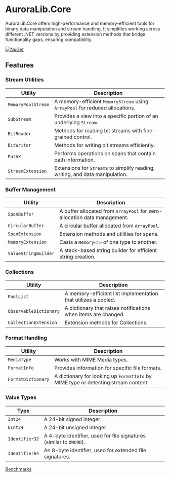 # AuroraLib.Core

AuroraLib.Core offers high-performance and memory-efficient tools for binary data manipulation and stream handling.
It simplifies working across different .NET versions by providing extension methods that bridge functionality gaps, ensuring compatibility.
 
[![NuGet](https://img.shields.io/nuget/v/AuroraLib.Core.svg?style=flat-square&logo=nuget)](https://www.nuget.org/packages/AuroraLib.Core)

## Features

### Stream Utilities

| Utility              | Description                                                                  |
|----------------------|------------------------------------------------------------------------------|
| `MemoryPoolStream`   | A memory-efficient `MemoryStream` using `ArrayPool` for reduced allocations. |
| `SubStream`          | Provides a view into a specific portion of an underlying `Stream`.           |
| `BitReader`          | Methods for reading bit streams with fine-grained control.                   |
| `BitWriter`          | Methods for writing bit streams efficiently.                                 |
| `PathX`              | Performs operations on spans that contain path information.                  |
| `StreamExtension`    | Extensions for `Stream`s to simplify reading, writing, and data manipulation.|

### Buffer Management

| Utility             | Description                                                                  |
|---------------------|------------------------------------------------------------------------------|
| `SpanBuffer`        | A buffer allocated from `ArrayPool` for zero-allocation data management.     |
| `CircularBuffer`    | A circular buffer allocated from `ArrayPool`.                                |
| `SpanExtension`     | Extension methods and utilities for spans.                                   |
| `MemoryExtension`   | Casts a `Memory<T>` of one type to another.                                  |
| `ValueStringBuilder`| A stack-based string builder for efficient string creation.                  |

### Collections

| Utility               | Description                                                                |
|-----------------------|----------------------------------------------------------------------------|
| `PoolList`            | A memory-efficient list implementation that utilizes a pooled.             |
| `ObservableDictionary`| A dictionary that raises notifications when items are changed.             |
| `CollectionExtension` | Extension methods for Collections.                                         |

### Format Handling

| Utility             | Description                                                                  |
|---------------------|------------------------------------------------------------------------------|
| `MediaType`         | Works with MIME Media types.                                                 |
| `FormatInfo`        | Provides information for specific file formats.                              |
| `FormatDictionary`  | A dictionary for looking up `FormatInfo` by MIME type or detecting stream content.|

### Value Types

| Type                | Description                                                                  |
|---------------------|------------------------------------------------------------------------------|
| `Int24`             | A 24-bit signed integer.                                                     |
| `UInt24`            | A 24-bit unsigned integer.                                                   |
| `Identifier32`      | A 4-byte identifier, used for file signatures (similar to `DWORD`).          |
| `Identifier64`      | An 8-byte identifier, used for extended file signatures.                     |

[Benchmarks](https://github.com/Venomalia/AuroraLib.Core/blob/main/Benchmarks.md)
